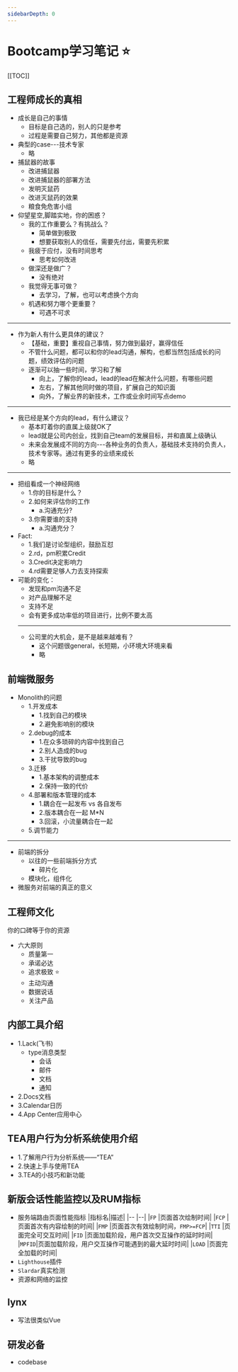 ```yaml
---
sidebarDepth: 0
---
```

# Bootcamp学习笔记 :star:
[[TOC]]
## 工程师成长的真相
- 成长是自己的事情
  - 目标是自己选的，别人的只是参考
  - 过程是需要自己努力，其他都是资源
- 典型的case---技术专家
  - 略
- 捕鼠器的故事
  - 改进捕鼠器
  - 改进捕鼠器的部署方法
  - 发明灭鼠药
  - 改进灭鼠药的效果
  - 粮食免危害小组
- 仰望星空,脚踏实地，你的困惑？
  - 我的工作重要么？有挑战么？
    - 简单做到极致
    - 想要获取别人的信任，需要先付出，需要先积累
  - 我疲于应付，没有时间思考
    - 思考如何改进
  - 做深还是做广？
    - 没有绝对
  - 我觉得无事可做？
    - 去学习，了解，也可以考虑换个方向
  - 机遇和努力哪个更重要？
    - 可遇不可求
***
- 作为新人有什么更具体的建议？
  - 【基础，重要】重视自己事情，努力做到最好，赢得信任
  - 不管什么问题，都可以和你的lead沟通，解构，也都当然包括成长的问题，绩效评估的问题
  - 逐渐可以抽一些时间，学习和了解
    - 向上，了解你的lead，lead的lead在解决什么问题，有哪些问题
    - 左右，了解其他同时做的项目，扩展自己的知识面
    - 向外，了解业界的新技术，工作或业余时间写点demo
***
- 我已经是某个方向的lead，有什么建议？
  - 基本盯着你的直属上级就OK了
  - lead就是公司内创业，找到自己team的发展目标，并和直属上级确认
  - 未来会发展成不同的方向---各种业务的负责人，基础技术支持的负责人，技术专家等。通过有更多的业绩来成长
  - 略
***
- 把组看成一个神经网络
  - 1.你的目标是什么？
  - 2.如何来评估你的工作
    - a.沟通充分?
  - 3.你需要谁的支持
    - a.沟通充分？
- Fact:
  - 1.我们是讨论型组织，鼓励互怼
  - 2.rd，pm积累Credit
  - 3.Credit决定影响力
  - 4.rd需要足够人力去支持探索
- 可能的变化：
  - 发现和pm沟通不足
  - 对产品理解不足
  - 支持不足
  - 会有更多成功率低的项目进行，比例不要太高
  ***
  - 公司里的大机会，是不是越来越难有？
    - 这个问题很general，长短期，小环境大环境来看
    -  略

## 前端微服务
  - Monolith的问题
    - 1.开发成本
      - 1.找到自己的模块
      - 2.避免影响别的模块
    - 2.debug的成本
      - 1.在众多琐碎的内容中找到自己
      - 2.别人造成的bug
      - 3.干扰导致的bug
    - 3.迁移
      - 1.基本架构的调整成本
      - 2.保持一致的代价
    - 4.部署和版本管理的成本
      - 1.耦合在一起发布 vs 各自发布
      - 2.版本耦合在一起 M*N
      - 3.回滚，小流量耦合在一起
    - 5.调节能力
  ***
  - 前端的拆分
    - 以往的一些前端拆分方式
      - 碎片化
    - 模块化，组件化
  - 微服务对前端的真正的意义

## 工程师文化
你的口碑等于你的资源
- 六大原则
  - 质量第一
  - 承诺必达
  - 追求极致 :star:
  - 主动沟通
  - 数据说话
  - 关注产品

## 内部工具介绍
- 1.Lack(飞书)
  - type消息类型
    - 会话
    - 邮件
    - 文档
    - 通知
- 2.Docs文档
- 3.Calendar日历
- 4.App Center应用中心

## TEA用户行为分析系统使用介绍
- 1.了解用户行为分析系统——“TEA” 
- 2.快速上手与使用TEA 
- 3.TEA的小技巧和新功能

## 新版会话性能监控以及RUM指标
- 服务端路由页面性能指标
|指标名|描述|
|--   |--|
|`FP`   |页面首次绘制时间|
|`FCP`  |页面首次有内容绘制的时间|
|`FMP`  |页面首次有效绘制时间，`FMP>=FCP`|
|`TTI`  |页面完全可交互时间|
|`FID`  |页面加载阶段，用户首次交互操作的延时时间|
|`MPFID`|页面加载阶段，用户交互操作可能遇到的最大延时时间|
|`LOAD` |页面完全加载的时间|
- `Lighthouse`插件
- `Slardar`真实检测
- 资源和网络的监控

## lynx
- 写法很类似Vue

## 研发必备
- codebase